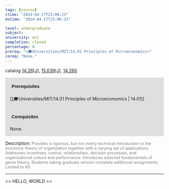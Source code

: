 ```yaml
---
tags: [course]
ctime: "2024-04-17T23:06:23"
mstime: "2024-04-17T23:06:23"

level: undergraduate
subject: 
university: mit
completion: closed
percentage: 0
prereq: "<🎓Universities/MIT/14.01 Principles of Microeconomics>"
coreq: "None."
---
```


catalog [14.26[J]](http://student.mit.edu/catalog/m14a.html#14.26), [15.039[J]](http://student.mit.edu/catalog/m15a.html#15.039), [14.260](http://student.mit.edu/catalog/m14a.html#14.260)

<span style="display: block; padding: 15px; background-color: rgb(100, 100, 100, 0.2);"><font id="m_prereq931_0" style="display: block; font-family: Arial, sans-serif; font-weight: bold; padding: 5px">Prerequisites</font><br><span id="prereq931_0">[[🎓Universities/MIT/14.01 Principles of Microeconomics | 14.01]]</span></span>
<span style="display: block; padding: 15px; background-color: rgb(100, 100, 100, 0.2);"><font id="m_coreq931_0" style="display: block; font-family: Arial, sans-serif; font-weight: bold; padding: 5px">Corequisites</font><br><span id="coreq931_0">None.</span></span>

<font style="">Description:</font>
<font style="color: grey; font-size: 0.8rem;">Provides a rigorous, but not overly technical introduction to the economic theory of organization together with a varying set of applications. Addresses incentives, control, relationships, decision processes, and organizational culture and performance. Introduces selected fundamentals of game theory. Students taking graduate version complete additional assignments. Limited to 60.</font>



---

<< HELLO, WORLD >>
